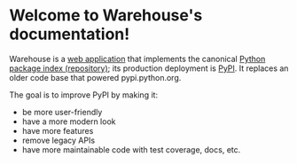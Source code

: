 # Welcome to Warehouse's documentation!

Warehouse is a [web application](https://github.com/pypi/warehouse) that implements the canonical
[Python package index (repository)](https://packaging.python.org/glossary/#term-package-index); its production deployment is
[PyPI](https://pypi.org). It replaces an older code base that powered pypi.python.org.

The goal is to improve PyPI by making it:

- be more user-friendly
- have a more modern look
- have more features
- remove legacy APIs
- have more maintainable code with test coverage, docs, etc.
